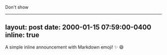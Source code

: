 Don't show

---
layout: post
date: 2000-01-15 07:59:00-0400
inline: true
---

A simple inline announcement with Markdown emoji! :sparkles: :smile:
